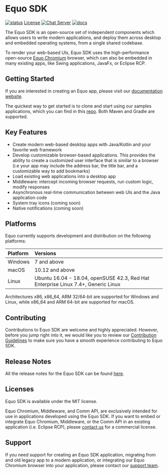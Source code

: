 # Equo SDK

[![status](https://img.shields.io/badge/status-stable-blue.svg)](https://github.com/equodev/sdk/tree/main)
[License](https://img.shields.io/badge/License-MIT-green.svg)
[![Chat Server](https://img.shields.io/badge/chat-discord-7289da.svg)](https://discord.gg/fFEEhm8etB)
[![docs](https://img.shields.io/badge/docs-docs.equo.dev-blue)](https://docs.equo.dev/)

The Equo SDK is an open-source set of independent components which allows users to write modern applications, and deploy them across desktop and embedded operating systems, from a single shared codebase.

To render your web-based UIs, Equo SDK uses the high-performance open-source [Equo Chromium](https://github.com/equodev/chromium) browser, which can also be embedded in many existing apps, like Swing applications, JavaFx, or Eclipse RCP.

## Getting Started

If you are interested in creating an Equo app, please visit our [documentation website](https://docs.equo.dev/sdk/2.0.x/getting-started/using.html).

The quickest way to get started is to clone and start using our samples applications, which you can find in this [repo](https://github.com/equodev/sdk-samples/). Both Maven and Gradle are supported.

## Key Features

- Create modern web-based desktop apps with Java/Kotlin and your favorite web framework
- Develop customizable browser-based applications. This provides the ability to create a customized user interface that is similar to a browser (i.e your app may include the address bar, the title bar, and a customizable way to add bookmarks)
- Load existing web applications into a desktop app
- Middleware: intercept incoming browser requests, run custom logic, modify responses
- Asynchronous real-time communication between web UIs and the Java application code
- System tray icons (coming soon)
- Native notifications (coming soon)

## Platforms

Equo currently supports development and distribution on the following platforms:

| Platform           | Versions                                                                                                        |
| :----------------- | :-------------------------------------------------------------------------------------------------------------- |
| Windows            | 7 and above                                                                                                     |
| macOS              | 10.12 and above                                                                                                 |
| Linux              | Ubuntu 16.04 - 18.04, openSUSE 42.3, Red Hat Enterprise Linux 7.4+, Generic Linux                               |

Architectures x86, x86_64, ARM 32/64-bit are supported for Windows and Linux, while x86_64 and ARM 64-bit are supported for macOS.

## Contributing

Contributions to Equo SDK are welcome and highly appreciated. However, before you jump right into it, we would like you to review our [Contribution Guidelines](https://docs.equo.dev/sdk/2.0.x/contributing/contributing.html) to make sure you have a smooth experience contributing to Equo SDK.

## Release Notes

All the release notes for the Equo SDK can be found [here](https://docs.equo.dev/sdk/2.0.x/reference/release-notes/core-sdk.html).

## Licenses

Equo SDK is available under the MIT license.

Equo Chromium, Middleware, and Comm API, are exclusively intended for use in applications developed using the Equo SDK. If you want to embed or integrate Equo Chromium, Middleware, or the Comm API in an existing application (i.e. Eclipse RCP), please [contact us](mailto:support@equo.dev) for a commercial license.

## Support

If you need support for creating an Equo SDK application, migrating from and old legacy app to a modern application, or integrating our Equo Chromium browser into your application, please contact our [support team](mailto:support@equo.dev).
